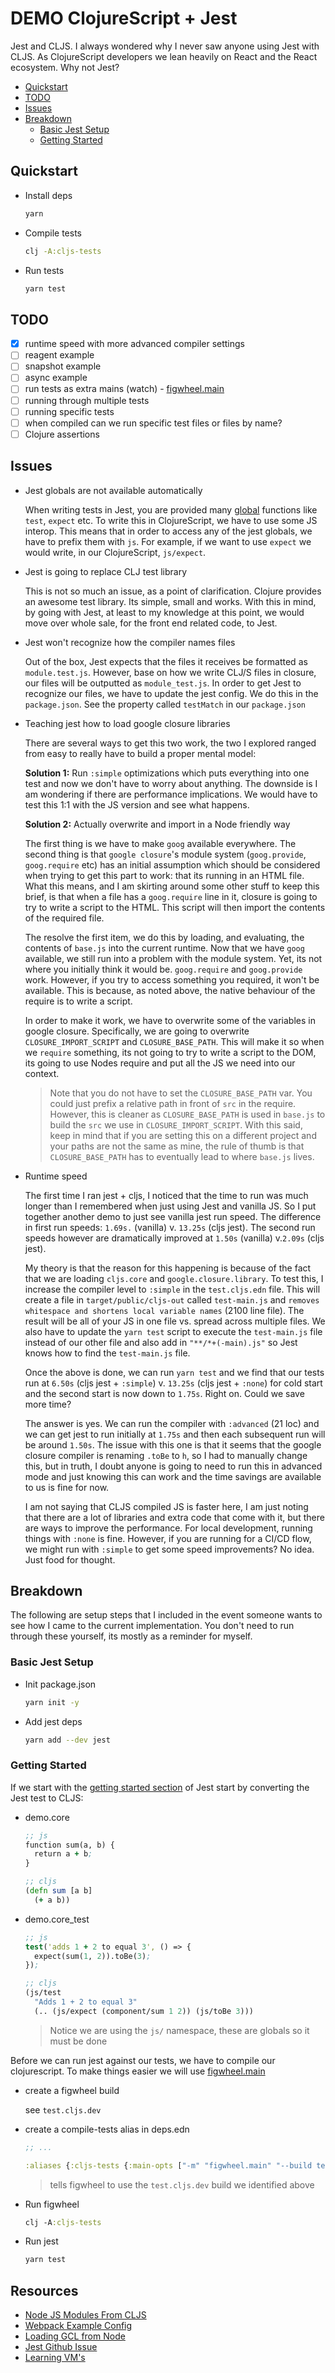 # DEMO ClojureScript + Jest

Jest and CLJS. I always wondered why I never saw anyone using Jest with CLJS. As ClojureScript developers we lean heavily on React and the React ecosystem. Why not Jest?

- [Quickstart](#quickstart)
- [TODO](#todo)
- [Issues](#issues)
- [Breakdown](#breakdown)
  - [Basic Jest Setup](#basic-jest-setup)
  - [Getting Started](#getting-started)

## Quickstart

- Install deps

  ```bash
  yarn
  ```

- Compile tests

  ```bash
  clj -A:cljs-tests
  ```

- Run tests

  ```bash
  yarn test
  ```

## TODO

- [x] runtime speed with more advanced compiler settings
- [ ] reagent example
- [ ] snapshot example
- [ ] async example
- [ ] run tests as extra mains (watch) - [figwheel.main](https://figwheel.org/docs/extra_mains.html)
- [ ] running through multiple tests
- [ ] running specific tests
- [ ] when compiled can we run specific test files or files by name?
- [ ] Clojure assertions

## Issues

- Jest globals are not available automatically

  When writing tests in Jest, you are provided many [global](https://jestjs.io/docs/en/api) functions like `test`, `expect` etc. To write this in ClojureScript, we have to use some JS interop. This means that in order to access any of the jest globals, we have to prefix them with `js`. For example, if we want to use `expect` we would write, in our ClojureScript, `js/expect`.

- Jest is going to replace CLJ test library

  This is not so much an issue, as a point of clarification. Clojure provides an awesome test library. Its simple, small and works. With this in mind, by going with Jest, at least to my knowledge at this point, we would move over whole sale, for the front end related code, to Jest.

- Jest won't recognize how the compiler names files

  Out of the box, Jest expects that the files it receives be formatted as `module.test.js`. However, base on how we write CLJ/S files in closure, our files will be outputted as `module_test.js`. In order to get Jest to recognize our files, we have to update the jest config. We do this in the `package.json`. See the property called `testMatch` in our `package.json`

- Teaching jest how to load google closure libraries

  There are several ways to get this two work, the two I explored ranged from easy to really have to build a proper mental model:

  **Solution 1:** Run `:simple` optimizations which puts everything into one test and now we don't have to worry about anything. The downside is I am wondering if there are performance implications. We would have to test this 1:1 with the JS version and see what happens.

  **Solution 2:** Actually overwrite and import in a Node friendly way

  The first thing is we have to make `goog` available everywhere. The second thing is that `google closure`'s module system (`goog.provide`, `goog.require` etc) has an initial assumption which should be considered when trying to get this part to work: that its running in an HTML file. What this means, and I am skirting around some other stuff to keep this brief, is that when a file has a `goog.require` line in it, closure is going to try to write a script to the HTML. This script will then import the contents of the required file.

  The resolve the first item, we do this by loading, and evaluating, the contents of `base.js` into the current runtime. Now that we have `goog` available, we still run into a problem with the module system. Yet, its not where you initially think it would be. `goog.require` and `goog.provide` work. However, if you try to access something you required, it won't be available. This is because, as noted above, the native behaviour of the require is to write a script.

  In order to make it work, we have to overwrite some of the variables in google closure. Specifically, we are going to overwrite `CLOSURE_IMPORT_SCRIPT` and `CLOSURE_BASE_PATH`. This will make it so when we `require` something, its not going to try to write a script to the DOM, its going to use Nodes require and put all the JS we need into our context.

  > Note that you do not have to set the `CLOSURE_BASE_PATH` var. You could just prefix a relative path in front of `src` in the require. However, this is cleaner as `CLOSURE_BASE_PATH` is used in `base.js` to build the `src` we use in `CLOSURE_IMPORT_SCRIPT`. With this said, keep in mind that if you are setting this on a different project and your paths are not the same as mine, the rule of thumb is that `CLOSURE_BASE_PATH` has to eventually lead to where `base.js` lives.

- Runtime speed

  The first time I ran jest + cljs, I noticed that the time to run was much longer than I remembered when just using Jest and vanilla JS. So I put together another demo to just see vanilla jest run speed. The difference in first run speeds: `1.69s.` (vanilla) v. `13.25s` (cljs jest). The second run speeds however are dramatically improved at `1.50s` (vanilla) v.`2.09s` (cljs jest).

  My theory is that the reason for this happening is because of the fact that we are loading `cljs.core` and `google.closure.library`. To test this, I increase the compiler level to `:simple` in the `test.cljs.edn` file. This will create a file in `target/public/cljs-out` called `test-main.js` and `removes whitespace and shortens local variable names` (2100 line file). The result will be all of your JS in one file vs. spread across multiple files. We also have to update the `yarn test` script to execute the `test-main.js` file instead of our other file and also add in `"**/*+(-main).js"` so Jest knows how to find the `test-main.js` file.

  Once the above is done, we can run `yarn test` and we find that our tests run at `6.50s` (cljs jest + `:simple`) v. `13.25s` (cljs jest + `:none`) for cold start and the second start is now down to `1.75s`. Right on. Could we save more time?

  The answer is yes. We can run the compiler with `:advanced` (21 loc) and we can get jest to run initially at `1.75s` and then each subsequent run will be around `1.50s`. The issue with this one is that it seems that the google closure compiler is renaming `.toBe` to `h`, so I had to manually change this, but in truth, I doubt anyone is going to need to run this in advanced mode and just knowing this can work and the time savings are available to us is fine for now.

  I am not saying that CLJS compiled JS is faster here, I am just noting that there are a lot of libraries and extra code that come with it, but there are ways to improve the performance. For local development, running things with `:none` is fine. However, if you are running for a CI/CD flow, we might run with `:simple` to get some speed improvements? No idea. Just food for thought.

## Breakdown

The following are setup steps that I included in the event someone wants to see how I came to the current implementation. You don't need to run through these yourself, its mostly as a reminder for myself.

### Basic Jest Setup

- Init package.json

  ```bash
  yarn init -y
  ```

- Add jest deps

  ```bash
  yarn add --dev jest
  ```

### Getting Started

If we start with the [getting started section](https://jestjs.io/docs/en/getting-started) of Jest start by converting the Jest test to CLJS:

- demo.core

  ```clojure
  ;; js
  function sum(a, b) {
    return a + b;
  }

  ;; cljs
  (defn sum [a b]
    (+ a b))
  ```

- demo.core_test

  ```clojure
  ;; js
  test('adds 1 + 2 to equal 3', () => {
    expect(sum(1, 2)).toBe(3);
  });

  ;; cljs
  (js/test
    "Adds 1 + 2 to equal 3"
    (.. (js/expect (component/sum 1 2)) (js/toBe 3)))
  ```

  > Notice we are using the `js/` namespace, these are globals so it must be done

Before we can run jest against our tests, we have to compile our clojurescript. To make things easier we will use [figwheel.main](https://figwheel.org/)

- create a figwheel build

  see `test.cljs.dev`

- create a compile-tests alias in deps.edn

  ```clojure
  ;; ...

  :aliases {:cljs-tests {:main-opts ["-m" "figwheel.main" "--build test"]}}
  ```

  > tells figwheel to use the `test.cljs.dev` build we identified above

- Run figwheel

  ```clojure
  clj -A:cljs-tests
  ```

- Run jest

  ```bash
  yarn test
  ```

## Resources

- [Node JS Modules From CLJS](https://anmonteiro.com/2017/03/requiring-node-js-modules-from-clojurescript-namespaces/)
- [Webpack Example Config](https://github.com/koba04/closure-webpack-example/blob/master/webpack.config.js)
- [Loading GCL from Node](http://blog.codekills.net/2012/01/10/loading-google-closure-libraries-from-node.js/)
- [Jest Github Issue](https://github.com/facebook/jest/issues/2417)
- [Learning VM's](https://60devs.com/executing-js-code-with-nodes-vm-module.html)

